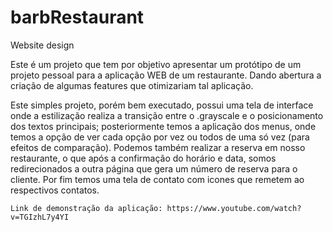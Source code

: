 # barbRestaurant
Website design

Este é um projeto que tem por objetivo apresentar um protótipo de um projeto pessoal para a aplicação WEB de um restaurante.
Dando abertura a criação de algumas features que otimizariam tal aplicação.

Este simples projeto, porém bem executado, possui uma tela de interface onde a estilização realiza a transição entre o .grayscale e o posicionamento dos textos principais; 
posteriormente temos a aplicação dos menus, onde temos a opção de ver cada opção por vez ou todos de uma só vez (para efeitos de comparação). Podemos também realizar a 
reserva em nosso restaurante, o que após a confirmação do horário e data, somos redirecionados a outra página que gera um número de reserva para o cliente. Por fim temos uma tela
de contato com icones que remetem ao respectivos contatos.

``Link de demonstração da aplicação: https://www.youtube.com/watch?v=TGIzhL7y4YI``
